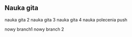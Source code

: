 ## Nauka gita
nauka gita 2
nauka gita 3
nauka gita 4
nauka polecenia push

nowy branch1
nowy branch 2

